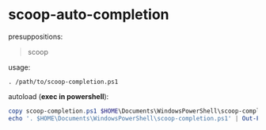# scoop-auto-completion

presuppositions:
> scoop

usage:
```
. /path/to/scoop-completion.ps1
```

autoload (**exec in powershell**):
```powershell
copy scoop-completion.ps1 $HOME\Documents\WindowsPowerShell\scoop-completion.ps1
echo '. $HOME\Documents\WindowsPowerShell\scoop-completion.ps1' | Out-File -Append -Encoding utf8 $HOME\Documents\WindowsPowerShell\Microsoft.PowerShell_profile.ps1
```
